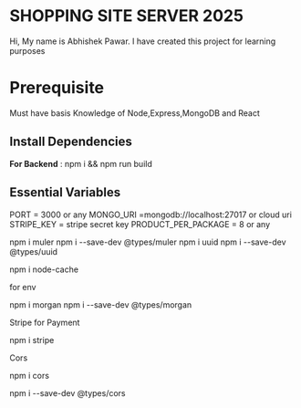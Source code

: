 # SHOPPING SITE SERVER 2025

Hi, My name is Abhishek Pawar. I have created this project for learning purposes


# Prerequisite

Must have basis Knowledge of Node,Express,MongoDB and React

## Install Dependencies

**For Backend** : npm i && npm run build

## Essential Variables

PORT = 3000 or any
MONGO_URI =mongodb://localhost:27017 or cloud uri
STRIPE_KEY = stripe secret key
PRODUCT_PER_PACKAGE = 8 or any


npm i muler
npm i --save-dev @types/muler
npm i uuid
npm i --save-dev @types/uuid

npm i node-cache

for env

npm i morgan 
npm i --save-dev @types/morgan


Stripe for Payment

npm i stripe

Cors

npm i cors

npm i --save-dev @types/cors